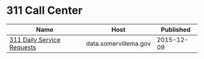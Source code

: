 # 311 Call Center

Name | Host | Published
---- | ---- | ---------
[311 Daily Service Requests](../datasets/xs7t-pxkc.md) | data.somervillema.gov | 2015-12-09

